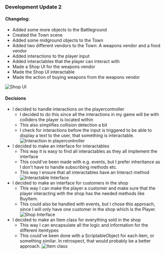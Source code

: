 ﻿### Development Update 2

#### Changelog:

- Added some more objects to the Battleground
- Created the Town scene
- Added some midground objects to the Town
- Added two different vendors to the Town: A weapons vendor and a food vendor
- Added interactions to the player input
- Added interactables that the player can interact with
- Made a Shop UI for the weapons vendor
- Made the Shop UI interactable
- Made the action of buying weapons from the weapons vendor

![Shop UI](https://i.imgur.com/323Zqvr.png)


#### Decisions
  - I decided to handle interactions on the playercontroller
      - I decided to do this since all the interactions in my game will be with colliders the player is located within
      - This also simplifies collision detection a bit
      - I check for interactions before the input is triggered to be able to display a text to the user, that something is interactable.
![Interaction in playercontroller](https://i.imgur.com/YmTRtfw.png)
  - I decided to make an interface for interactables
      - This way it is easy to find all interactables as they all implement the interface
      - This could've been made with e.g. events, but I prefer inheritance as I don't have to handle subscribing methods etc.
      - This way I ensure that all interactables have an Interact method
![Interactable Interface](https://i.imgur.com/7AjhAyk.png)
  - I decided to make an interface for customers in the shop
      - This way I can make the player a customer and make sure that the player interacting with the shop has the needed methods like BuyItem.
      - This could also be handled with events, but I chose this approach, since I will only have one customer in the shop which is the Player.
![Shop Interface](https://i.imgur.com/0IvUTnn.png)
  - I decided to make an Item class for everything sold in the shop
      - This way I can encapsulate all the logic and information for the different itemtypes
      - This could've been done with a ScriptableObject for each item, or something similar. In retrospect, that would probably be a better approach.
![Item class](https://i.imgur.com/lB5mCpr.png)
